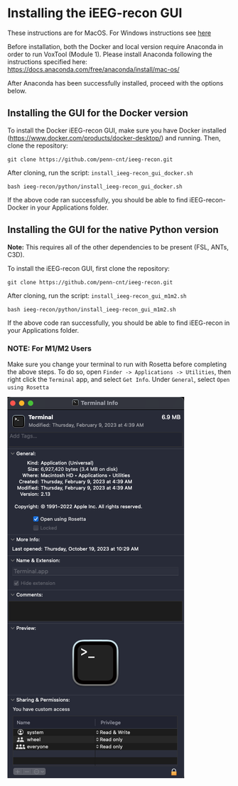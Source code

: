 # Installing the iEEG-recon GUI

These instructions are for MacOS. For Windows instructions see [here](https://github.com/penn-cnt/ieeg-recon/blob/main/python/docs/Windows_Installation_Instructions.md)

Before installation, both the Docker and local version require Anaconda in order to run VoxTool (Module 1). Please install Anaconda following the instructions specified here: https://docs.anaconda.com/free/anaconda/install/mac-os/

After Anaconda has been successfully installed, proceed with the options below.

## Installing the GUI for the Docker version

To install the Docker iEEG-recon GUI, make sure you have Docker installed (https://www.docker.com/products/docker-desktop/) and running. Then, clone the repository:

```
git clone https://github.com/penn-cnt/ieeg-recon.git
```

After cloning, run the script: `install_ieeg-recon_gui_docker.sh`

```
bash ieeg-recon/python/install_ieeg-recon_gui_docker.sh
```

If the above code ran successfully, you should be able to find iEEG-recon-Docker in your Applications folder.


## Installing the GUI for the native Python version

**Note:** This requires all of the other dependencies to be present (FSL, ANTs, C3D).

To install the iEEG-recon GUI, first clone the repository:

```
git clone https://github.com/penn-cnt/ieeg-recon.git
```

After cloning, run the script: `install_ieeg-recon_gui_m1m2.sh`

```
bash ieeg-recon/python/install_ieeg-recon_gui_m1m2.sh
```

If the above code ran successfully, you should be able to find iEEG-recon in your Applications folder.

### NOTE: For M1/M2 Users

Make sure you change your terminal to run with Rosetta before completing the above steps. To do so, open `Finder -> Applications -> Utilities`, then right click the `Terminal` app, and select `Get Info`. Under `General`, select `Open using Rosetta`

![](../../docs/source/images/screenshots/1.png)




